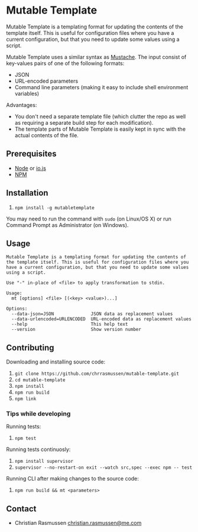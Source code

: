 # Mutable Template

Mutable Template is a templating format for updating the contents of the template itself. This is useful for configuration files where you have a current configuration, but that you need to update some values using a script.

Mutable Template uses a similar syntax as [Mustache](https://mustache.github.io). The input consist of key-values pairs of one of the following formats:

- JSON
- URL-encoded parameters
- Command line parameters (making it easy to include shell environment variables)

Advantages:

- You don't need a separate template file (which clutter the repo as well as requiring a separate build step for each modification).
- The template parts of Mutable Template is easily kept in sync with the actual contents of the file.


## Prerequisites

- [Node](https://nodejs.org) or [io.js](https://iojs.org/en/index.html)
- [NPM](https://www.npmjs.com)


## Installation

1. `npm install -g mutabletemplate`

You may need to run the command with `sudo` (on Linux/OS X) or run Command Prompt as Administrator (on Windows).


## Usage

```
Mutable Template is a templating format for updating the contents of the template itself. This is useful for configuration files where you have a current configuration, but that you need to update some values using a script.

Use "-" in-place of <file> to apply transformation to stdin.

Usage:
  mt [options] <file> [(<key> <value>)...]

Options:
  --data-json=JSON              JSON data as replacement values
  --data-urlencoded=URLENCODED  URL-encoded data as replacement values
  --help                        This help text
  --version                     Show version number
```


## Contributing

Downloading and installing source code:

1. `git clone https://github.com/chrrasmussen/mutable-template.git`
2. `cd mutable-template`
3. `npm install`
4. `npm run build`
5. `npm link`


### Tips while developing

Running tests:

1. `npm test`


Running tests continuosly:

1. `npm install supervisor`
2. `supervisor --no-restart-on exit --watch src,spec --exec npm -- test`


Running CLI after making changes to the source code:

1. `npm run build && mt <parameters>`


## Contact

- Christian Rasmussen <christian.rasmussen@me.com>
